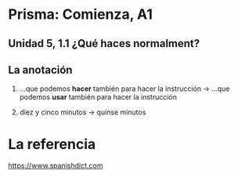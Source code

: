 
# Prisma: Comienza, A1

## Unidad 5, 1.1 ¿Qué haces normalment?

## La anotación

1) ...que podemos <b>hacer</b> también para hacer la instrucción -> ...que podemos <b>usar</b> también para hacer la instrucción

2) diez y cinco minutos -> quinse minutos

# La referencia

https://www.spanishdict.com
